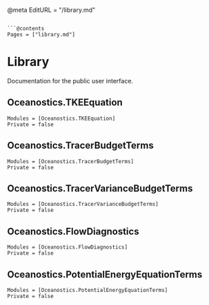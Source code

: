 @meta
EditURL = "<unknown>/library.md"
```

```@contents
Pages = ["library.md"]
```

# Library

Documentation for the public user interface.

## Oceanostics.TKEEquation

```@autodocs
Modules = [Oceanostics.TKEEquation]
Private = false
```

## Oceanostics.TracerBudgetTerms

```@autodocs
Modules = [Oceanostics.TracerBudgetTerms]
Private = false
```

## Oceanostics.TracerVarianceBudgetTerms

```@autodocs
Modules = [Oceanostics.TracerVarianceBudgetTerms]
Private = false
```

## Oceanostics.FlowDiagnostics

```@autodocs
Modules = [Oceanostics.FlowDiagnostics]
Private = false
```

## Oceanostics.PotentialEnergyEquationTerms

```@autodocs
Modules = [Oceanostics.PotentialEnergyEquationTerms]
Private = false
```
